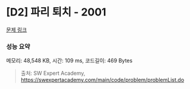 # [D2] 파리 퇴치 - 2001 

[문제 링크](https://swexpertacademy.com/main/code/problem/problemDetail.do?contestProbId=AV5PzOCKAigDFAUq) 

### 성능 요약

메모리: 48,548 KB, 시간: 109 ms, 코드길이: 469 Bytes



> 출처: SW Expert Academy, https://swexpertacademy.com/main/code/problem/problemList.do